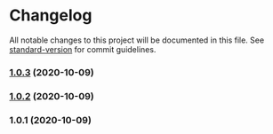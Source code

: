 # Changelog

All notable changes to this project will be documented in this file. See [standard-version](https://github.com/conventional-changelog/standard-version) for commit guidelines.

### [1.0.3](https://github.com///compare/v1.0.2...v1.0.3) (2020-10-09)

### [1.0.2](https://github.com///compare/v1.0.1...v1.0.2) (2020-10-09)

### 1.0.1 (2020-10-09)
